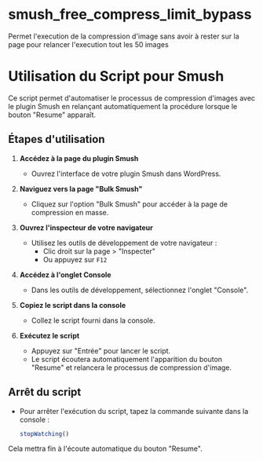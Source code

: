 # smush_free_compress_limit_bypass
Permet l'execution de la compression d'image sans avoir à rester sur la page pour relancer l'execution tout les 50 images

# Utilisation du Script pour Smush

Ce script permet d'automatiser le processus de compression d'images avec le plugin Smush en relançant automatiquement la procédure lorsque le bouton "Resume" apparaît.

## Étapes d'utilisation

1. **Accédez à la page du plugin Smush**  
   - Ouvrez l'interface de votre plugin Smush dans WordPress.

2. **Naviguez vers la page "Bulk Smush"**  
   - Cliquez sur l'option "Bulk Smush" pour accéder à la page de compression en masse.

3. **Ouvrez l'inspecteur de votre navigateur**  
   - Utilisez les outils de développement de votre navigateur :  
     - Clic droit sur la page > "Inspecter"  
     - Ou appuyez sur `F12`

4. **Accédez à l'onglet Console**  
   - Dans les outils de développement, sélectionnez l'onglet "Console".

5. **Copiez le script dans la console**  
   - Collez le script fourni dans la console.

6. **Exécutez le script**  
   - Appuyez sur "Entrée" pour lancer le script.  
   - Le script écoutera automatiquement l'apparition du bouton "Resume" et relancera le processus de compression d'image.

## Arrêt du script

- Pour arrêter l'exécution du script, tapez la commande suivante dans la console :

  ```javascript
  stopWatching()

Cela mettra fin à l'écoute automatique du bouton "Resume".

